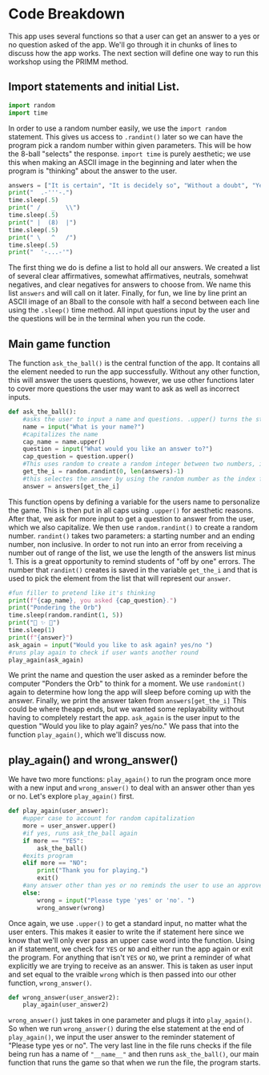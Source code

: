 # Code Breakdown

This app uses several functions so that a user can get an answer to a yes or no question asked of the app. We'll go through it in chunks of lines to discuss how the app works. The next section will define one way to run this workshop using the PRIMM method. 

## Import statements and initial List. 

```python
import random
import time
```
In order to use a random number easily, we use the `import random` statement. This gives us access to `.randint()` later so we can have the program pick a random number within given parameters. This will be how the 8-ball "selects" the response. `import time` is purely aesthetic; we use this when making an ASCII image in the beginning and later when the program is "thinking" about the answer to the user. 

```python
answers = ["It is certain", "It is decidely so", "Without a doubt", "Yes Definitely", "You may rely on it", "As I see it, yes", "Most Likely", "Outlook good", "Yes", "Signs point to yes", "Reply hazy, try again", "Ask again later", "Better not tell you now", "Cannot Predict now", "Concentrate and ask again", "Don't count on it", "My reply is no", "My sources say no", "Outlook not so good", "Very Doubtful"]
print("  .-'''-.")
time.sleep(.5)
print(" /   _   \\")
time.sleep(.5)
print(" |  (8)  |")
time.sleep(.5)
print(" \   ^   /")
time.sleep(.5)
print("  '-...-'")
```
The first thing we do is define a list to hold all our answers. We created a list of several clear affirmatives, somewhat affirmatives, neutrals, somehwat negatives, and clear negatives for answers to choose from. We name this list `answers` and will call on it later. Finally, for fun, we line by line print an ASCII image of an 8ball to the console with half a second between each line using the `.sleep()` time method. All input questions input by the user and the questions will be in the terminal when you run the code. 

## Main game function

The function `ask_the_ball()` is the central function of the app. It contains all the element needed to run the app successfully. Without any other function, this will answer the users questions, however, we use other functions later to cover more questions the user may want to ask as well as incorrect inputs. 

```python 
def ask_the_ball():
    #asks the user to input a name and questions. .upper() turns the string into all caps. 
    name = input("What is your name?")
    #capitalizes the name
    cap_name = name.upper()
    question = input("What would you like an answer to?")
    cap_question = question.upper()
    #This uses random to create a random integer between two numbers, in this case 0 and the length of the list minus 1 to account for 0 indexing. 
    get_the_i = random.randint(0, len(answers)-1)
    #this selectes the answer by using the random number as the index from the list
    answer = answers[get_the_i]
```

This function opens by defining a variable for the users name to personalize the game. This is then put in all caps using `.upper()` for aesthetic reasons. After that, we ask for more input to get a question to answer from the user, which we also capitalize. We then use `random.randint()` to create a random number. `randint()` takes two parameters: a starting number and an ending number, non inclusive. In order to not run into an error from receiving a number out of range of the list, we use the length of the answers list minus 1. This is a great opportunity to remind students of "off by one" errors. The number that `randint()` creates is saved in the variable `get_the_i` and that is used to pick the element from the list that will represent our `answer`. 

```python
#fun filler to pretend like it's thinking
print(f"{cap_name}, you asked {cap_question}.")
print("Pondering the Orb")
time.sleep(random.randint(1, 5))
print("🔮 ✨ 🔮")
time.sleep(1)
print(f"{answer}")
ask_again = input("Would you like to ask again? yes/no ")
#runs play again to check if user wants another round
play_again(ask_again)
```

We print the name and question the user asked as a reminder before the computer "Ponders the Orb" to think for a moment. We use `randomint()` again to determine how long the app will sleep before coming up with the answer. Finally, we print the answer taken from `answers[get_the_i]` This could be where theapp ends, but we wanted some replayability without having to completely restart the app. `ask_again` is the user input to the question "Would you like to play again? yes/no." We pass that into the function `play_again()`, which we'll discuss now. 

## play_again() and wrong_answer()

We have two more functions: `play_again()` to run the program once more with a new input and `wrong_answer()` to deal with an answer other than yes or no. Let's explore `play_again()` first. 

```python
def play_again(user_answer):
    #upper case to account for random capitalization
    more = user_answer.upper()
    #if yes, runs ask_the_ball again
    if more == "YES":
        ask_the_ball()
    #exits program
    elif more == "NO":
        print("Thank you for playing.")
        exit()
    #any answer other than yes or no reminds the user to use an approved answer 
    else:
        wrong = input("Please type 'yes' or 'no'. ")
        wrong_answer(wrong)
```

Once again, we use `.upper()` to get a standard input, no matter what the user enters. This makes it easier to write the if statement here since we know that we'll only ever pass an upper case word into the function. Using an if statement, we check for `YES` or `NO` and either run the app again or exit the program. For anything that isn't `YES` or `NO`, we print a reminder of what explicitly we are trying to receive as an answer. This is taken as user input and set equal to the vraible `wrong` which is then passed into our other function, `wrong_answer()`. 

```python
def wrong_answer(user_answer2):
    play_again(user_answer2)
```
`wrong_answer()` just takes in one parameter and plugs it into `play_again()`. So when we run `wrong_answer()` during the else statement at the end of `play_again()`, we input the user answer to the reminder statement of "Please type yes or no". The very last line in the file runs checks if the file being run has a name of `"__name__"` and then runs `ask_the_ball()`, our main function that runs the game so that when we run the file, the program starts. 


<!-- testing --> 